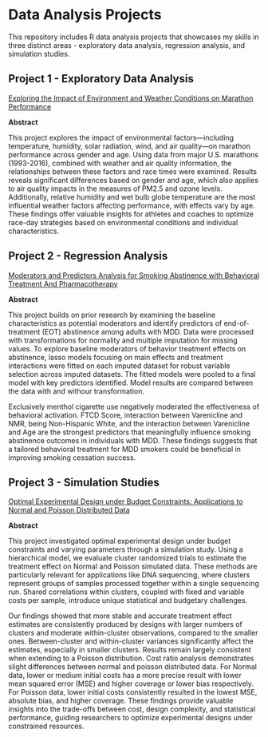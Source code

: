 # Data Analysis Projects

This repository includes R data analysis projects that showcases my skills in three distinct areas - exploratory data analysis, regression analysis, and simulation studies.

## Project 1 - Exploratory Data Analysis

[Exploring the Impact of Environment and Weather Conditions on Marathon Performance](/Project1/README.md)

**Abstract**

This project explores the impact of environmental factors—including temperature, humidity, solar radiation, wind, and air quality—on marathon performance across gender and age. Using data from major U.S. marathons (1993-2016), combined with weather and air quality information, the relationships between these factors and race times were examined. Results reveals significant differences based on gender and age, which also applies to air quality impacts in the measures of PM2.5 and ozone levels. Additionally, relative humidity and wet bulb globe temperature are the most influential weather factors affecting performance, with effects vary by age. These findings offer valuable insights for athletes and coaches to optimize race-day strategies based on environmental conditions and individual characteristics.

## Project 2 - Regression Analysis

[Moderators and Predictors Analysis for Smoking Abstinence with Behavioral Treatment And Pharmacotherapy](/Project2/README.md)

**Abstract**

This project builds on prior research by examining the baseline characteristics as potential moderators and identify predictors of end-of-treatment (EOT) abstinence among adults with MDD. Data were processed with transformations for normality and multiple imputation for missing values. To explore baseline moderators of behavior treatment effects on abstinence, lasso models focusing on main effects and treatment interactions were fitted on each imputed dataset for robust variable selection across imputed datasets. The fitted models were pooled to a final model with key predictors identified. Model results are compared between the data with and withour transformation. 

Exclusively menthol cigarette use negatively moderated the effectiveness of behavioral activation. FTCD Score, interaction between Varenicline and NMR, being Non-Hispanic White, and the interaction between Varenicline and Age are the strongest predictors that meaningfully influence smoking abstinence outcomes in individuals with MDD. These findings suggests that a tailored behavioral treatment for MDD smokers could be beneficial in improving smoking cessation success.

## Project 3 - Simulation Studies

[Optimal Experimental Design under Budget Constraints: Applications to Normal and Poisson Distributed Data](/Project3/README.md)

**Abstract**

This project investigated optimal experimental design under budget constraints and varying parameters through a simulation study. Using a hierarchical model, we evaluate cluster randomized trials to estimate the treatment effect on Normal and Poisson simulated data. These methods are particularly relevant for applications like DNA sequencing, where clusters represent groups of samples processed together within a single sequencing run. Shared correlations within clusters, coupled with fixed and variable costs per sample, introduce unique statistical and budgetary challenges.

Our findings showed that more stable and accurate treatment effect estimates are consistently produced by designs with larger numbers of clusters and moderate within-cluster observations, compared to the smaller ones. Between-cluster and within-cluster variances significantly affect the estimates, especially in smaller clusters. Results remain largely consistent when extending to a Poisson distribution. Cost ratio analysis demonstrates slight differences between normal and poisson distributed data. For Normal data, lower or medium initial costs has a more precise result with lower mean squared error (MSE) and higher coverage or lower bias respectively. For Poisson data, lower initial costs consistently resulted in the lowest MSE, absolute bias, and higher coverage. These findings provide valuable insights into the trade-offs between cost, design complexity, and statistical performance, guiding researchers to optimize experimental designs under constrained resources.
